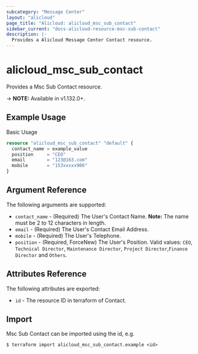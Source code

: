 ```yaml
---
subcategory: "Message Center"
layout: "alicloud"
page_title: "Alicloud: alicloud_msc_sub_contact"
sidebar_current: "docs-alicloud-resource-msc-sub-contact"
description: |-
  Provides a Alicloud Message Center Contact resource.
---
```


# alicloud\_msc\_sub\_contact

Provides a Msc Sub Contact resource.

-> **NOTE:** Available in v1.132.0+.

## Example Usage

Basic Usage

```terraform
resource "alicloud_msc_sub_contact" "default" {
  contact_name = example_value
  position     = "CEO"
  email        = "123@163.com"
  mobile       = "153xxxxx906"
}
```

## Argument Reference

The following arguments are supported:

* `contact_name` - (Required) The User's Contact Name. **Note:** The name must be 2 to 12 characters in length.
* `email` - (Required) The User's Contact Email Address.
* `mobile` - (Required) The User's Telephone.
* `position` - (Required, ForceNew) The User's Position. Valid values: `CEO`, `Technical Director`, `Maintenance Director`, `Project Director`,`Finance Director` and `Others`.

## Attributes Reference

The following attributes are exported:

* `id` - The resource ID in terraform of Contact.

## Import

Msc Sub Contact can be imported using the id, e.g.

```
$ terraform import alicloud_msc_sub_contact.example <id>
```

